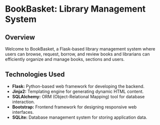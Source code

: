 # BookBasket: Library Management System
 
## Overview

Welcome to BookBasket, a Flask-based library management system where users can browse, request, borrow, and review books and librarians can efficiently organize and manage books, sections and users.

## Technologies Used
- **Flask:** Python-based web framework for developing the backend.
- **Jinja2:** Templating engine for generating dynamic HTML content.
- **SQLAlchemy:** ORM (Object-Relational Mapping) tool for database interaction.
- **Bootstrap:** Frontend framework for designing responsive web interfaces.
- **SQLite:** Database management system for storing application data.
